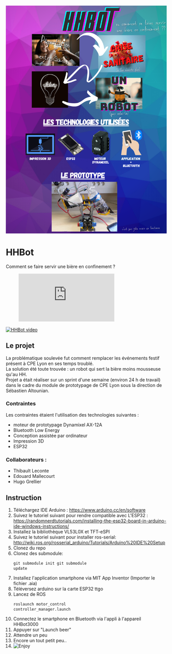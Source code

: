 ![poster of HHBot](HHBot__1_.png)


# HHBot

Comment se faire servir une bière en confinement ?

<figure class="video_container">
  <iframe src="https://www.youtube.com/embed/0xv8RzL4GvI" frameborder="0" allowfullscreen="true"> </iframe>
</figure>

[![HHBot video](http://img.youtube.com/vi/0xv8RzL4GvI/0.jpg)](http://www.youtube.com/watch?v=0xv8RzL4GvI "HHBot")

## Le projet
La problématique soulevée fut comment remplacer les événements festif présent à CPE Lyon en ses temps troublé.  
La solution été toute trouvée : un robot qui sert la bière moins mousseuse qu'au HH.  
Projet a était réaliser sur un sprint d'une semaine (environ 24 h de travail) dans le cadre du module de prototypage de CPE Lyon sous la direction de Sébastien Altounian. 
### Contraintes 
Les contraintes étaient l'utilisation des technologies suivantes :
- moteur de prototypage Dynamixel AX-12A
- Bluetooth Low Energy
- Conception assistée par ordinateur
- Impression 3D
- ESP32
  
### Collaborateurs :
- Thibault Leconte
- Edouard Mallecourt
- Hugo Grellier
  
## Instruction

1. Téléchargez IDE Arduino : https://www.arduino.cc/en/software
2. Suivez le tutoriel suivant pour rendre compatible avec L'ESP32 : https://randomnerdtutorials.com/installing-the-esp32-board-in-arduino-ide-windows-instructions/
3. Installez la bibliothèque VL53L0X et TFT-eSPI
4. Suivez le tutoriel suivant pour installer ros-serial: http://wiki.ros.org/rosserial_arduino/Tutorials/Arduino%20IDE%20Setup
5. Clonez du repo
6. Clonez des submodule:   <pre><code>git submodule init
git submodule update</code></pre>
7. Installez l'application smartphone via MIT App Inventor (Importer le fichier .aia)
8. Téléversez arduino sur la carte ESP32 ttgo
9. Lancez de ROS <pre><code>roslaunch motor_control controller_manager.launch</code></pre>
10. Connectez le smartphone en Bluetooth via l'appli à l'appareil HHBot3000
11. Appuyer sur "Launch beer"
12. Attendre un peu
13. Encore un tout petit peu..
14. ![Enjoy](http://www.quickmeme.com/img/4a/4a7fd82db548c7023b6201f398ff040397f607d35f843226a0e49d36b6ec1c9f.jpg)

